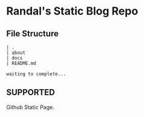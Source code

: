 # Randal's Static Blog Repo

## File Structure

``` text
| .
| about
| docs
| README.md

waiting to complete...
```

## SUPPORTED

Github Static Page.